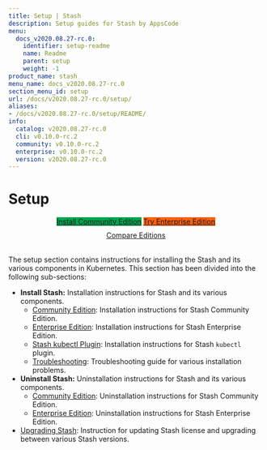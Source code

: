 ```yaml
---
title: Setup | Stash
description: Setup guides for Stash by AppsCode
menu:
  docs_v2020.08.27-rc.0:
    identifier: setup-readme
    name: Readme
    parent: setup
    weight: -1
product_name: stash
menu_name: docs_v2020.08.27-rc.0
section_menu_id: setup
url: /docs/v2020.08.27-rc.0/setup/
aliases:
- /docs/v2020.08.27-rc.0/setup/README/
info:
  catalog: v2020.08.27-rc.0
  cli: v0.10.0-rc.2
  community: v0.10.0-rc.2
  enterprise: v0.10.0-rc.2
  version: v2020.08.27-rc.0
---
```


# Setup

<div style="text-align: center;">
  <a class="button is-link is-medium is-active has-text-weight-normal" href="/docs/v2020.08.27-rc.0/setup/install/community" style="background:#00A651; width: 18rem;">Install Community Edition</a>
  <a class="button is-info is-medium is-active has-text-weight-normal" href="/docs/v2020.08.27-rc.0/setup/install/enterprise"  style="background:#FC6011; width: 18rem;">Try Enterprise Edition</a>
  <a style="margin-top: 10px; display: block;" href="/docs/v2020.08.27-rc.0/concepts/what-is-stash/overview">Compare Editions</a>
</div>
<br>

The setup section contains instructions for installing the Stash and its various components in Kubernetes. This section has been divided into the following sub-sections:

- **Install Stash:** Installation instructions for Stash and its various components.
  - [Community Edition](/docs/v2020.08.27-rc.0/setup/install/community): Installation instructions for Stash Community Edition.
  - [Enterprise Edition](/docs/v2020.08.27-rc.0/setup/install/enterprise): Installation instructions for Stash Enterprise Edition.
  - [Stash kubectl Plugin](/docs/v2020.08.27-rc.0/setup/install/kubectl_plugin): Installation instructions for Stash `kubectl` plugin.
  - [Troubleshooting](/docs/v2020.08.27-rc.0/setup/install/troubleshoting): Troubleshooting guide for various installation problems.
- **Uninstall Stash:** Uninstallation instructions for Stash and its various components.
  - [Community Edition](/docs/v2020.08.27-rc.0/setup/uninstall/community): Uninstallation instructions for Stash Community Edition.
  - [Enterprise Edition](/docs/v2020.08.27-rc.0/setup/uninstall/enterprise): Uninstallation instructions for Stash Enterprise Edition.
- [Upgrading Stash](/docs/v2020.08.27-rc.0/setup/upgrade): Instruction for updating Stash license and upgrading between various Stash versions.
